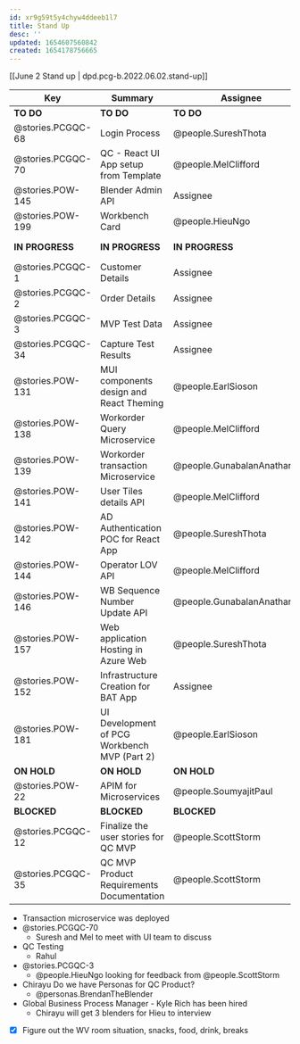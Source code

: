 ```yaml
---
id: xr9g59t5y4chyw4ddeeb1l7
title: Stand Up
desc: ''
updated: 1654607560842
created: 1654178756665
---
```


[[June 2 Stand up | dpd.pcg-b.2022.06.02.stand-up]]

| Key               | Summary                                      | Assignee                     | Components                         |
| ----------------- | -------------------------------------------- | ---------------------------- | ---------------------------------- |
| **TO DO**         | **TO DO**                                    | **TO DO**                    | **TO DO**                          |
| @stories.PCGQC-68 | Login Process                                | @people.SureshThota          |                                    |
| @stories.PCGQC-70 | QC - React UI App setup from Template        | @people.MelClifford          | UI Front End                       |
| @stories.POW-145  | Blender Admin API                            | Assignee                     | Microservices and API              |
| @stories.POW-199  | Workbench Card                               | @people.HieuNgo              | UX                                 |
| **IN PROGRESS**   | **IN PROGRESS**                              | **IN PROGRESS**              | **IN PROGRESS**                    |
| @stories.PCGQC-1  | Customer Details                             | Assignee                     |                                    |
| @stories.PCGQC-2  | Order Details                                | Assignee                     |                                    |
| @stories.PCGQC-3  | MVP Test Data                                | Assignee                     |                                    |
| @stories.PCGQC-34 | Capture Test Results                         | Assignee                     | Microservices and API              |
| @stories.POW-131  | MUI components design and React Theming      | @people.EarlSioson           | UI Front End;UX                    |
| @stories.POW-138  | Workorder Query Microservice                 | @people.MelClifford          | Microservices and API              |
| @stories.POW-139  | Workorder transaction Microservice           | @people.GunabalanAnatharajan | Microservices and API              |
| @stories.POW-141  | User Tiles details API                       | @people.MelClifford          | Microservices and API              |
| @stories.POW-142  | AD Authentication POC for React App          | @people.SureshThota          | Microservices and API;UI Front End |
| @stories.POW-144  | Operator LOV API                             | @people.MelClifford          | Microservices and API              |
| @stories.POW-146  | WB Sequence Number Update API                | @people.GunabalanAnatharajan | Microservices and API              |
| @stories.POW-157  | Web application Hosting in Azure Web         | @people.SureshThota          |                                    |
| @stories.POW-152  | Infrastructure Creation for BAT App          | Assignee                     |                                    |
| @stories.POW-181  | UI Development of PCG Workbench MVP (Part 2) | @people.EarlSioson           | UI Front End                       |
| **ON HOLD**       | **ON HOLD**                                  | **ON HOLD**                  | **ON HOLD**                        |
| @stories.POW-22   | APIM for Microservices                       | @people.SoumyajitPaul       | Microservices and API              |
| **BLOCKED**       | **BLOCKED**                                  | **BLOCKED**                  | **BLOCKED**                        |
| @stories.PCGQC-12 | Finalize the user stories for QC MVP         | @people.ScottStorm           |                                    |
| @stories.PCGQC-35 | QC MVP Product Requirements Documentation    | @people.ScottStorm           |                                    |

- Transaction microservice was deployed
- @stories.PCGQC-70
  - Suresh and Mel to meet with UI team to discuss
- QC Testing
  - Rahul
- @stories.PCGQC-3
  - @people.HieuNgo looking for feedback from @people.ScottStorm  
- Chirayu Do we have Personas for QC Product?
  - @personas.BrendanTheBlender
- Global Business Process Manager - Kyle Rich has been hired
  - Chirayu will get 3 blenders for Hieu to interview

- [x] Figure out the WV room situation, snacks, food, drink, breaks
